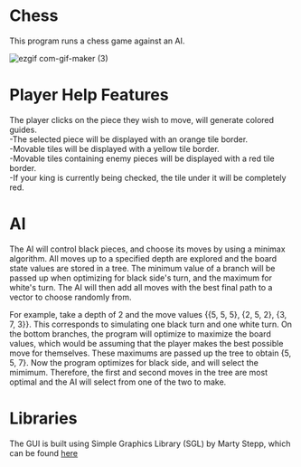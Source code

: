 # Chess
This program runs a chess game against an AI.

![ezgif com-gif-maker (3)](https://user-images.githubusercontent.com/56368354/126096531-011c6e6a-cc76-4689-bed3-32f5c53df23c.gif)

# Player Help Features
The player clicks on the piece they wish to move, will generate colored guides.<br/>
  -The selected piece will be displayed with an orange tile border.<br/>
  -Movable tiles will be displayed with a yellow tile border.<br/>
  -Movable tiles containing enemy pieces will be displayed with a red tile border.<br/>
  -If your king is currently being checked, the tile under it will be completely red.
  
# AI
The AI will control black pieces, and choose its moves by using a minimax algorithm. All moves up to a specified depth are explored and the board state values are stored in a tree. The minimum value of a branch will be passed up when optimizing for black side's turn, and the maximum for white's turn. The AI will then add all moves with the best final path to a vector to choose randomly from.

For example, take a depth of 2 and the move values {{5, 5, 5}, {2, 5, 2}, {3, 7, 3}}. This corresponds to simulating one black turn and one white turn. On the bottom branches, the program will optimize to maximize the board values, which would be assuming that the player makes the best possible move for themselves. These maximums are passed up the tree to obtain {5, 5, 7}. Now the program optimizes for black side, and will select the mimimum. Therefore, the first and second moves in the tree are most optimal and the AI will select from one of the two to make.

# Libraries
The GUI is built using Simple Graphics Library (SGL) by Marty Stepp, which can be found [here](https://github.com/stepp/sgl)
